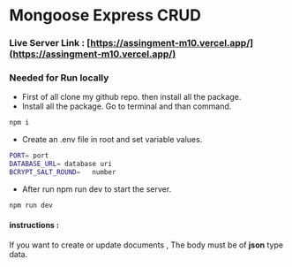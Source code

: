 # Mongoose Express CRUD

### Live Server Link :  [https://assingment-m10.vercel.app/](https://assingment-m10.vercel.app/)

### Needed for Run locally

* First of all clone my github repo. then install all the package.
* Install all the package. Go to terminal and than command.

```bash
npm i
```

* Create an .env file in root and set variable values.

```bash
PORT= port 
DATABASE_URL= database uri
BCRYPT_SALT_ROUND=   number
```
* After run npm run dev to start the server.

```bash
npm run dev
```

#### instructions : 
If you want to create or update documents , The body must be of **json** type data.
